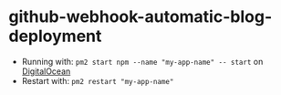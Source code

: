 # github-webhook-automatic-blog-deployment

- Running with: `pm2 start npm --name "my-app-name" -- start` on [DigitalOcean](https://m.do.co/c/fb27c90322f3)
- Restart with: `pm2 restart "my-app-name"`
